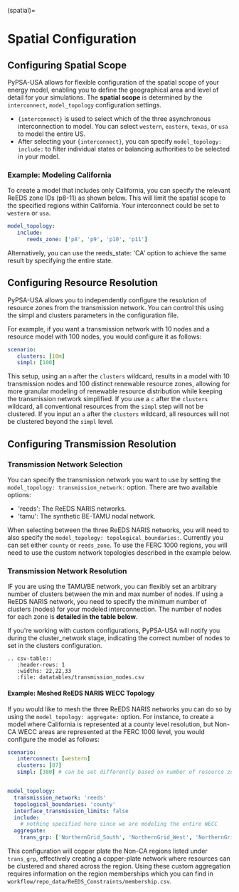 (spatial)=
# Spatial Configuration

## Configuring Spatial Scope

PyPSA-USA allows for flexible configuration of the spatial scope of your energy model, enabling you to define the geographical area and level of detail for your simulations. The **spatial scope** is determined by the `interconnect`, `model_topology` configuration settings.

- `{interconnect}` is used to select which of the three asynchronous interconnection to model. You can select `western`, `eastern`, `texas`, or `usa` to model the entire US.
- After selecting your `{interconnect}`, you can specify `model_topology: include:` to filter individual states or balancing authorities to be selected in your model.

### Example: Modeling California

To create a model that includes only California, you can specify the relevant ReEDS zone IDs (p8-11) as shown below. This will limit the spatial scope to the specified regions within California. Your interconnect could be set to `western` or `usa`.

```yaml
model_topology:
   include:
      reeds_zone: ['p8', 'p9', 'p10', 'p11']
```

Alternatively, you can use the reeds_state: 'CA' option to achieve the same result by specifying the entire state.

## Configuring Resource Resolution
PyPSA-USA allows you to independently configure the resolution of resource zones from the transmission network. You can control this using the simpl and clusters parameters in the configuration file.

For example, if you want a transmission network with 10 nodes and a resource model with 100 nodes, you would configure it as follows:

```yaml
scenario:
   clusters: [10m]
   simpl: [100]
```

This setup, using an `m` after the `clusters` wildcard, results in a model with 10 transmission nodes and 100 distinct renewable resource zones, allowing for more granular modeling of renewable resource distribution while keeping the transmission network simplified. If you use a `c` after the `clusters` wildcard, all conventional resources from the `simpl` step will not be clustered. If you input an `a` after the `clusters` wildcard, all resources will not be clustered beyond the `simpl` level.

## Configuring Transmission Resolution

### Transmission Network Selection
You can specify the transmission network you want to use by setting the `model_topology: transmission_network:` option. There are two available options:

- 'reeds': The ReEDS NARIS networks.
- 'tamu': The synthetic BE-TAMU nodal network.

When selecting between the three ReEDS NARIS networks, you will need to also specify the `model_topology: topological_boundaries:`. Currently you can set either `county` or `reeds_zone`. To use the FERC 1000 regions, you will need to use the custom network topologies described in the example below.

### Transmission Network Resolution

IF you are using the TAMU/BE network, you can flexibly set an arbitrary number of clusters between the min and max number of nodes. If using a ReEDS NARIS network, you need to specify the minimum number of clusters (nodes) for your modeled interconnection. The number of nodes for each zone is **detailed in the table below**.

If you're working with custom configurations, PyPSA-USA will notify you during the cluster_network stage, indicating the correct number of nodes to set in the clusters configuration.

```{eval-rst}
.. csv-table::
   :header-rows: 1
   :widths: 22,22,33
   :file: datatables/transmission_nodes.csv
```

#### Example: Meshed ReEDS NARIS WECC Topology

If you would like to mesh the three ReEDS NARIS networks you can do so by using the `model_topology: aggregate:` option. For instance, to create a model where California is represented at a county level resolution, but Non-CA WECC areas are represented at the FERC 1000 level, you would configure the model as follows:


```yaml
scenario:
   interconnect: [western]
   clusters: [87]
   simpl: [380] # can be set differently based on number of resource zones you'd like to keep


model_topology:
  transmission_network: 'reeds'
  topological_boundaries: 'county'
  interface_transmission_limits: false
  include:
    # nothing specified here since we are modeling the entire WECC
  aggregate:
    trans_grp: ['NorthernGrid_South', 'NorthernGrid_West', 'NorthernGrid_East', 'WestConnect_North','WestConnect_South']
```

This configuration will copper plate the Non-CA regions listed under `trans_grp`, effectively creating a copper-plate network where resources can be clustered and shared across the region. Using these custom aggregation requires information on the region memberships which you can find in `workflow/repo_data/ReEDS_Constraints/membership.csv`.
